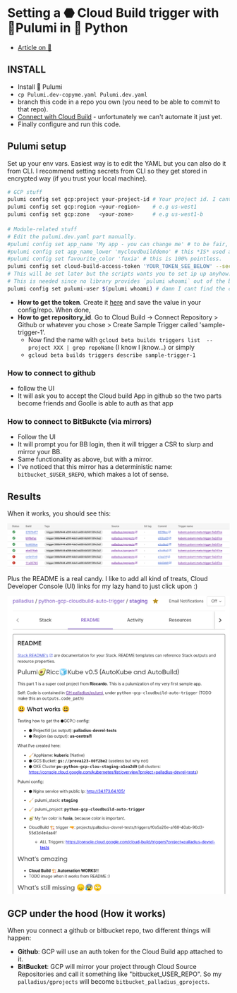 # Setting a ⬣ Cloud Build trigger with 🧹Pulumi in 🐍 Python

* [Article on 🖕](https://medium.com/@palladiusbonton/setting-cloudbuild-with-pulumi-in-python-330e8b54b2cf)

## INSTALL

* Install 🧹 Pulumi
* `cp Pulumi.dev-copyme.yaml Pulumi.dev.yaml`
* branch this code in a repo you own (you need to be able to commit to that repo).
* [Connect with Cloud Build](https://cloud.google.com/build/docs/automating-builds/github/build-repos-from-github) - unfortunately we can't automate it just yet.
* Finally configure and run this code.

## Pulumi setup

Set up your env vars. Easiest way is to edit the YAML but you can also do it from CLI. I recommend setting secrets from CLI so they get stored in encrypted way (if you trust your local machine).

```bash
# GCP stuff
pulumi config set gcp:project your-project-id # Your project id. I cant do it for you :)
pulumi config set gcp:region <your-region>    # e.g us-west1
pulumi config set gcp:zone   <your-zone>      # e.g us-west1-b

# Module-related stuff
# Edit the pulumi.dev.yaml part manually.
#pulumi config set app_name 'My app - you can change me' # to be fair, this is useless. So leave as is
#pulumi config set app_name_lower 'mycloudbuilddemo' # this *IS* used as base for GCP names.
#pulumi config set favourite_color 'fuxia' # this is 100% pointless.
pulumi config set cloud-build-access-token 'YOUR_TOKEN_SEE_BELOW' --secret # get it from https://app.pulumi.com/YOUR_ACCOUNT/settings/tokens
# This will be set later but the scripts wants you to set ip up anyhow. Sorry about my poor programming skills
# This is needed since no library provides `pulumi whoami` out of the box, hope this gets fixed.
pulumi config set pulumi-user $(pulumi whoami) # damn I cant find the code to do this programmatically
```

* **How to get the token**. Create it [here](https://app.pulumi.com/account/tokens) and save the value in your config/repo. When done, 
* **How to get repository_id**. Go to Cloud Build -> Connect Repository > Github or whatever you chose > Create Sample Trigger called 'sample-trigger-1'.
  * Now find the name with `gcloud beta builds triggers list  --project XXX | grep repoName` (I know I jknow...) or simply
  * `gcloud beta builds triggers describe sample-trigger-1`

### How to connect to github

* follow the UI
* It will ask you to accept the Cloud build App in github so the two parts become friends and Goolle is able to auth as that app

### How to connect to BitBukcte (via mirrors)

* Follow the UI
* It will prompt you for BB login, then it will trigger a CSR to slurp and mirror your BB.
* Same functionality as above, but with a mirror.
* I've noticed that this mirror has a deterministic name: `bitbucket_$USER_$REPO`, which makes a lot of sense.

## Results

When it works, you should see this:

![Cloud Build works](images/cloudbuild-works.png "Cloud Build works")

Plus the README is a real candy. I like to add all kind of treats, Cloud Developer Console (UI) links for my lazy hand
to just click upon :)

![Pulumi-generated README.md works!](images/pulumi-generated-README-screenshot.png "Pulumi-generated README.md works!")

## GCP under the hood (How it works)

When you connect a github or bitbucket repo, two different things will happen:

* **Github**: GCP will use an auth token for the Cloud Build app attached to it.
* **BitBucket**: GCP will mirror your project through Cloud Source Repositories and call it something like "bitbucket_USER_REPO". So my `palladius/gprojects` will become `bitbucket_palladius_gprojects`.
